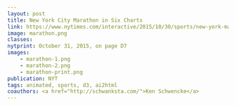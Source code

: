 ```yaml
---
layout: post
title: New York City Marathon in Six Charts
link: https://www.nytimes.com/interactive/2015/10/30/sports/new-york-marathon-in-six-charts.html
image: marathon.png
classes:
nytprint: October 31, 2015, on page D7
images:
    - marathon-1.png
    - marathon-2.png
    - marathon-print.png
publication: NYT
tags: animated, sports, d3, ai2html
coauthors: <a href="http://schwanksta.com/">Ken Schwencke</a>
---
```

